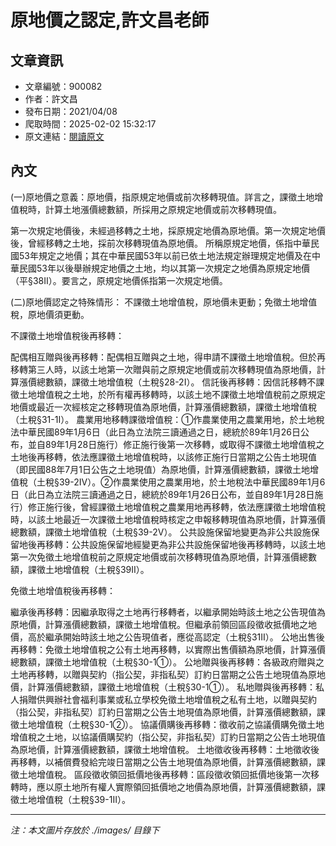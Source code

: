 # 原地價之認定,許文昌老師

## 文章資訊
- 文章編號：900082
- 作者：許文昌
- 發布日期：2021/04/08
- 爬取時間：2025-02-02 15:32:17
- 原文連結：[閱讀原文](https://real-estate.get.com.tw/Columns/detail.aspx?no=900082)

## 內文
(一)原地價之意義：原地價，指原規定地價或前次移轉現值。詳言之，課徵土地增值稅時，計算土地漲價總數額，所採用之原規定地價或前次移轉現值。

第一次規定地價後，未經過移轉之土地，採原規定地價為原地價。第一次規定地價後，曾經移轉之土地，採前次移轉現值為原地價。 
所稱原規定地價，係指中華民國53年規定之地價；其在中華民國53年以前已依土地法規定辦理規定地價及在中華民國53年以後舉辦規定地價之土地，均以其第一次規定之地價為原規定地價（平§38Ⅱ）。要言之，原規定地價係指第一次規定地價。 

(二)原地價認定之特殊情形：
不課徵土地增值稅，原地價未更動；免徵土地增值稅，原地價須更動。

不課徵土地增值稅後再移轉：
    
配偶相互贈與後再移轉：配偶相互贈與之土地，得申請不課徵土地增值稅。但於再移轉第三人時，以該土地第一次贈與前之原規定地價或前次移轉現值為原地價，計算漲價總數額，課徵土地增值稅（土稅§28-2Ⅰ）。 
信託後再移轉：因信託移轉不課徵土地增值稅之土地，於所有權再移轉時，以該土地不課徵土地增值稅前之原規定地價或最近一次經核定之移轉現值為原地價，計算漲價總數額，課徵土地增值稅（土稅§31-1Ⅰ）。 
農業用地移轉課徵增值稅：①作農業使用之農業用地，於土地稅法中華民國89年1月6日（此日為立法院三讀通過之日，總統於89年1月26日公布，並自89年1月28日施行）修正施行後第一次移轉，或取得不課徵土地增值稅之土地後再移轉，依法應課徵土地增值稅時，以該修正施行日當期之公告土地現值（即民國88年7月1日公告之土地現值）為原地價，計算漲價總數額，課徵土地增值稅（土稅§39-2Ⅳ）。②作農業使用之農業用地，於土地稅法中華民國89年1月6日（此日為立法院三讀通過之日，總統於89年1月26日公布，並自89年1月28日施行）修正施行後，曾經課徵土地增值稅之農業用地再移轉，依法應課徵土地增值稅時，以該土地最近一次課徵土地增值稅時核定之申報移轉現值為原地價，計算漲價總數額，課徵土地增值稅（土稅§39-2Ⅴ）。 
公共設施保留地變更為非公共設施保留地後再移轉：公共設施保留地經變更為非公共設施保留地後再移轉時，以該土地第一次免徵土地增值稅前之原規定地價或前次移轉現值為原地價，計算漲價總數額，課徵土地增值稅（土稅§39Ⅱ）。 


免徵土地增值稅後再移轉：
    
繼承後再移轉：因繼承取得之土地再行移轉者，以繼承開始時該土地之公告現值為原地價，計算漲價總數額，課徵土地增值稅。但繼承前領回區段徵收抵價地之地價，高於繼承開始時該土地之公告現值者，應從高認定（土稅§31Ⅱ）。 
公地出售後再移轉：免徵土地增值稅之公有土地再移轉，以實際出售價額為原地價，計算漲價總數額，課徵土地增值稅（土稅§30-1①）。 
公地贈與後再移轉：各級政府贈與之土地再移轉，以贈與契約（指公契，非指私契）訂約日當期之公告土地現值為原地價，計算漲價總數額，課徵土地增值稅（土稅§30-1①）。 
私地贈與後再移轉：私人捐贈供興辦社會福利事業或私立學校免徵土地增值稅之私有土地，以贈與契約（指公契，非指私契）訂約日當期之公告土地現值為原地價，計算漲價總數額，課徵土地增值稅（土稅§30-1②）。 
協議價購後再移轉：徵收前之協議價購免徵土地增值稅之土地，以協議價購契約（指公契，非指私契）訂約日當期之公告土地現值為原地價，計算漲價總數額，課徵土地增值稅。 
土地徵收後再移轉：土地徵收後再移轉，以補償費發給完竣日當期之公告土地現值為原地價，計算漲價總數額，課徵土地增值稅。 
區段徵收領回抵價地後再移轉：區段徵收領回抵價地後第一次移轉時，應以原土地所有權人實際領回抵價地之地價為原地價，計算漲價總數額，課徵土地增值稅（土稅§39-1Ⅱ）。

---
*注：本文圖片存放於 ./images/ 目錄下*

